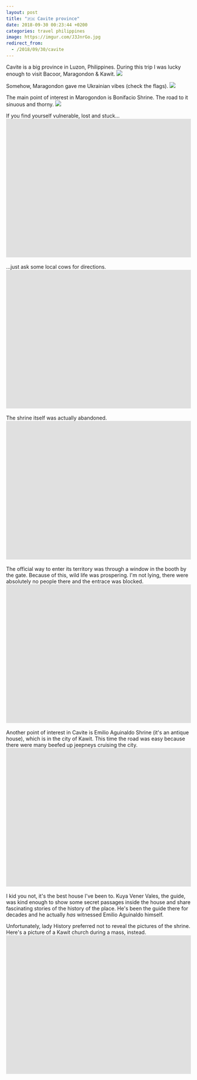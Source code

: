 ```yaml
---
layout: post
title: "🇵🇭 Cavite province"
date: 2018-09-30 00:23:44 +0200
categories: travel philippines
image: https://imgur.com/J3JnrGo.jpg
redirect_from:
  - /2018/09/30/cavite
---
```


Cavite is a big province in Luzon, Philippines. During this trip I was lucky
enough to visit Bacoor, Maragondon & Kawit.
<img src="https://imgur.com/J3JnrGo.jpg"/>

Somehow, Maragondon gave me Ukrainian vibes (check the flags).
<img src="https://imgur.com/ci7OGvC.jpg"/>

The main point of interest in Marogondon is Bonifacio Shrine. The road to it
sinuous and thorny.
<img src="https://imgur.com/MrJUU0K.jpg"/>

If you find yourself vulnerable, lost and stuck...
<img src="/assets/images/i.png" data-echo="https://imgur.com/darvhIo.jpg"/>

...just ask some local cows for directions.
<img src="/assets/images/i.png" data-echo="https://imgur.com/tsMT33n.jpg"/>

The shrine itself was actually abandoned.
<img src="/assets/images/i.png" data-echo="https://imgur.com/OY8RjSn.jpg"/>

The official way to enter its territory was through a window in the booth by the
gate. Because of this, wild life was prospering. I'm not lying, there were
absolutely no people there and the entrace was blocked.
<img src="/assets/images/i.png" data-echo="https://imgur.com/FECDShz.jpg"/>

Another point of interest in Cavite is Emilio Aguinaldo Shrine (it's an antique
house), which is in the city of Kawit. This time the road was easy because there
were many beefed up jeepneys cruising the city.
<img src="/assets/images/i.png" data-echo="https://imgur.com/U6pcCpC.jpg"/>

I kid you not, it's the best house I've been to. Kuya Vener Vales, the guide,
was kind enough to show some secret passages inside the house and share
fascinating stories of the history of the place. He's been the guide there for
decades and he actually _has_ witnessed Emilio Aguinaldo himself.

Unfortunately, lady History preferred not to reveal the pictures of the shrine.
Here's a picture of a Kawit church during a mass, instead.
<img src="/assets/images/i.png" data-echo="https://imgur.com/s7Y79YU.jpg"/>
